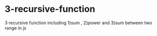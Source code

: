 # 3-recursive-function
3 recursive function including 1)sum , 2)power and 3)sum between two range in js
